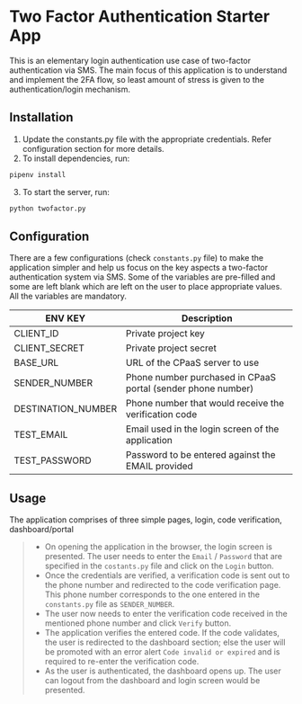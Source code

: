 # Two Factor Authentication Starter App

This is an elementary  login authentication use case of two-factor authentication via SMS. The main focus of this application is to understand and implement the 2FA flow, so least amount of stress is given to the authentication/login mechanism.

## Installation
1. Update the constants.py file with the appropriate credentials. Refer configuration section for more details.
2. To install dependencies, run:
```bash
pipenv install
```
3. To start the server, run:
```bash
python twofactor.py
```

## Configuration
There are a few configurations (check `constants.py` file) to make the application simpler and help us focus on the key aspects a two-factor authentication system via SMS. Some of the variables are pre-filled and some are left blank which are left on the user to place appropriate values. All the variables are mandatory.

ENV KEY            | Description
-------------      | -------------
CLIENT_ID          | Private project key
CLIENT_SECRET      | Private project secret
BASE_URL           | URL of the CPaaS server to use
SENDER_NUMBER      | Phone number purchased in CPaaS portal (sender phone number)
DESTINATION_NUMBER | Phone number that would receive the verification code
TEST_EMAIL         | Email used in the login screen of the application
TEST_PASSWORD      | Password to be entered against the EMAIL provided

## Usage
The application comprises of three simple pages, login, code verification, dashboard/portal
> + On opening the application in the browser, the login screen is presented. The user needs to enter the `Email` / `Password` that are specified in the `costants.py` file and click on the `Login` button.
> + Once the credentials are verified, a verification code is sent out to the phone number and redirected to the code verification page. This phone number corresponds to the one entered in the `constants.py` file as `SENDER_NUMBER`.
> + The user now needs to enter the verification code received in the mentioned phone number and click `Verify` button.
> + The application verifies the entered code. If the code validates, the user is redirected to the dashboard section; else the user will be promoted with an error alert `Code invalid or expired` and is required to re-enter the verification code.
> + As the user is authenticated, the dashboard opens up. The user can logout from the dashboard and login screen would be presented.
